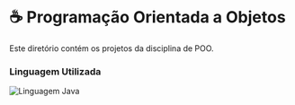 # ☕ Programação Orientada a Objetos

Este diretório contém os projetos da disciplina de POO.

### Linguagem Utilizada

<img src="https://skillicons.dev/icons?i=java" alt="Linguagem Java">
